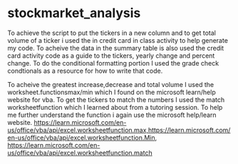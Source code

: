# stockmarket_analysis
 To achieve the script to put the tickers in a new column and to get total volume of a ticker i used the in credit card in class activity to help generate my code. To acheive the data in the summary table is also used the credit card activity code as a guide to the tickers, yearly change and percent change. To do the conditional formatting portion I used the grade check condtionals as a resource for how to write that code. 

To acheive the greatest increase,decrease and total volume I used the worksheet.functionsmax/min which I found on the microsoft learn/help website for vba. To get the tickers to match the numbers I used the match worksheetfunction which I learned about from a tutoring session. To help me further understand the function i again use the microsoft help/learn website. https://learn.microsoft.com/en-us/office/vba/api/excel.worksheetfunction.max,https://learn.microsoft.com/en-us/office/vba/api/excel.worksheetfunction.Min, https://learn.microsoft.com/en-us/office/vba/api/excel.worksheetfunction.match

